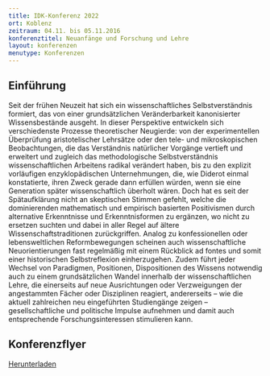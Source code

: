 ```yaml
---
title: IDK-Konferenz 2022
ort: Koblenz
zeitraum: 04.11. bis 05.11.2016
konferenztitel: Neuanfänge und Forschung und Lehre
layout: konferenzen
menutype: Konferenzen
---
```


## Einführung
Seit der frühen Neuzeit hat sich ein wissenschaftliches Selbstverständnis formiert, das
von einer grundsätzlichen Veränderbarkeit kanonisierter Wissensbestände ausgeht.
In dieser Perspektive entwickeln sich verschiedenste Prozesse theoretischer Neugierde:
von der experimentellen Überprüfung aristotelischer Lehrsätze oder den tele- und
mikroskopischen Beobachtungen, die das Verständnis natürlicher Vorgänge vertieft und
erweitert und zugleich das methodologische Selbstverständnis wissenschaftlichen
Arbeitens radikal verändert haben, bis zu den explizit vorläufigen enzyklopädischen
Unternehmungen, die, wie Diderot einmal konstatierte, ihren Zweck gerade dann
erfüllen würden, wenn sie eine Generation später wissenschaftlich überholt wären.
Doch hat es seit der Spätaufklärung nicht an skeptischen Stimmen gefehlt, welche die
dominierenden mathematisch und empirisch basierten Positivismen durch alternative
Erkenntnisse und Erkenntnisformen zu ergänzen, wo nicht zu ersetzen suchten und
dabei in aller Regel auf ältere Wissenschaftstraditionen zurückgriffen. Analog zu konfessionellen
oder lebensweltlichen Reformbewegungen scheinen auch wissenschaftliche
Neuorientierungen fast regelmäßig mit einem Rückblick ad fontes und somit einer
historischen Selbstreflexion einherzugehen. Zudem führt jeder Wechsel von Paradigmen,
Positionen, Dispositionen des Wissens notwendig auch zu einem grundsätzlichen
Wandel innerhalb der wissenschaftlichen Lehre, die einerseits auf neue Ausrichtungen
oder Verzweigungen der angestammten Fächer oder Disziplinen reagiert, andererseits
– wie die aktuell zahlreichen neu eingeführten Studiengänge zeigen – gesellschaftliche
und politische Impulse aufnehmen und damit auch entsprechende Forschungsinteressen
stimulieren kann.

## Konferenzflyer

[Herunterladen](/downloads/idk2022konferenz.pdf)

